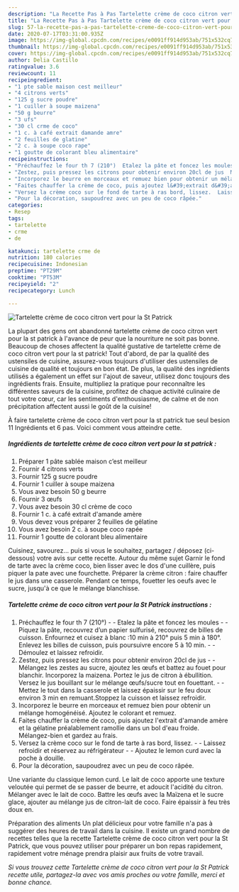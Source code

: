 ```yaml
---
description: "La Recette Pas à Pas Tartelette crème de coco citron vert pour la St Patrick"
title: "La Recette Pas à Pas Tartelette crème de coco citron vert pour la St Patrick"
slug: 57-la-recette-pas-a-pas-tartelette-creme-de-coco-citron-vert-pour-la-st-patrick
date: 2020-07-17T03:31:00.935Z
image: https://img-global.cpcdn.com/recipes/e0091ff914d953ab/751x532cq70/tartelette-creme-de-coco-citron-vert-pour-la-st-patrick-photo-principale-de-la-recette.jpg
thumbnail: https://img-global.cpcdn.com/recipes/e0091ff914d953ab/751x532cq70/tartelette-creme-de-coco-citron-vert-pour-la-st-patrick-photo-principale-de-la-recette.jpg
cover: https://img-global.cpcdn.com/recipes/e0091ff914d953ab/751x532cq70/tartelette-creme-de-coco-citron-vert-pour-la-st-patrick-photo-principale-de-la-recette.jpg
author: Delia Castillo
ratingvalue: 3.6
reviewcount: 11
recipeingredient:
- "1 pte sable maison cest meilleur"
- "4 citrons verts"
- "125 g sucre poudre"
- "1 cuiller à soupe maizena"
- "50 g beurre"
- "3 ufs"
- "30 cl crme de coco"
- "1 c. à café extrait damande amre"
- "2 feuilles de glatine"
- "2 c. à soupe coco rape"
- "1 goutte de colorant bleu alimentaire"
recipeinstructions:
- "Préchauffez le four th 7 (210°)  Etalez la pâte et foncez les moules  Piquez la pâte, recouvrez d’un papier sulfurisé, recouvrez de billes de cuisson. Enfournez et cuisez à blanc :10 min à 210° puis 5 min à 180°. Enlevez les billes de cuisson, puis poursuivre encore 5 à 10 min.  Démoulez et laissez refroidir."
- "Zestez, puis pressez les citrons pour obtenir environ 20cl de jus  Mélangez les zestes au sucre, ajoutez les œufs et battez au fouet pour blanchir. Incorporez la maizena. Portez le jus de citron à ébullition. Versez le jus bouillant sur le mélange œufs/sucre tout en fouettant.  Mettez le tout dans la casserole et laissez épaissir sur le feu doux environ 3 min en remuant.Stoppez la cuisson et laissez refroidir."
- "Incorporez le beurre en morceaux et remuez bien pour obtenir un mélange homogénéisé. Ajoutez le colorant et remuez."
- "Faites chauffer la crème de coco, puis ajoutez l&#39;extrait d&#39;amande amère et la gélatine préalablement ramollie dans un bol d&#39;eau froide. Mélangez-bien et gardez au frais."
- "Versez la crème coco sur le fond de tarte à ras bord, lissez.  Laissez refroidir et réservez au réfrigérateur  Ajoutez le lemon curd avec la poche à douille."
- "Pour la décoration, saupoudrez avec un peu de coco râpée."
categories:
- Resep
tags:
- tartelette
- crme
- de

katakunci: tartelette crme de 
nutrition: 180 calories
recipecuisine: Indonesian
preptime: "PT29M"
cooktime: "PT53M"
recipeyield: "2"
recipecategory: Lunch

---
```



![Tartelette crème de coco citron vert pour la St Patrick](https://img-global.cpcdn.com/recipes/e0091ff914d953ab/751x532cq70/tartelette-creme-de-coco-citron-vert-pour-la-st-patrick-photo-principale-de-la-recette.jpg)

La plupart des gens ont abandonné tartelette crème de coco citron vert pour la st patrick à l'avance de peur que la nourriture ne soit pas bonne. Beaucoup de choses affectent la qualité gustative de tartelette crème de coco citron vert pour la st patrick! Tout d'abord, de par la qualité des ustensiles de cuisine, assurez-vous toujours d'utiliser des ustensiles de cuisine de qualité et toujours en bon état. De plus, la qualité des ingrédients utilisés a également un effet sur l'ajout de saveur, utilisez donc toujours des ingrédients frais. Ensuite, multipliez la pratique pour reconnaître les différentes saveurs de la cuisine, profitez de chaque activité culinaire de tout votre cœur, car les sentiments d'enthousiasme, de calme et de non précipitation affectent aussi le goût de la cuisine!

<!--inarticleads1-->

À faire tartelette crème de coco citron vert pour la st patrick tue seul besion 11 Ingrédients et 6 pas. Voici comment vous atteindre cette.

##### Ingrédients de tartelette crème de coco citron vert pour la st patrick :

1. Préparer 1 pâte sablée maison c’est meilleur
1. Fournir 4 citrons verts
1. Fournir 125 g sucre poudre
1. Fournir 1 cuiller à soupe maizena
1. Vous avez besoin 50 g beurre
1. Fournir 3 œufs
1. Vous avez besoin 30 cl crème de coco
1. Fournir 1 c. à café extrait d&#39;amande amère
1. Vous devez vous préparer 2 feuilles de gélatine
1. Vous avez besoin 2 c. à soupe coco rapée
1. Fournir 1 goutte de colorant bleu alimentaire


Cuisinez, savourez… puis si vous le souhaitez, partagez / déposez (ci-dessous) votre avis sur cette recette. Autour du même sujet Garnir le fond de tarte avec la crème coco, bien lisser avec le dos d&#39;une cuillère, puis piquer la pate avec une fourchette. Préparer la crème citron : faire chauffer le jus dans une casserole. Pendant ce temps, fouetter les oeufs avec le sucre, jusqu&#39;à ce que le mélange blanchisse. 

<!--inarticleads2-->

##### Tartelette crème de coco citron vert pour la St Patrick instructions :

1. Préchauffez le four th 7 (210°) -  - Etalez la pâte et foncez les moules -  - Piquez la pâte, recouvrez d’un papier sulfurisé, recouvrez de billes de cuisson. Enfournez et cuisez à blanc :10 min à 210° puis 5 min à 180°. Enlevez les billes de cuisson, puis poursuivre encore 5 à 10 min. -  - Démoulez et laissez refroidir.
1. Zestez, puis pressez les citrons pour obtenir environ 20cl de jus -  - Mélangez les zestes au sucre, ajoutez les œufs et battez au fouet pour blanchir. Incorporez la maizena. Portez le jus de citron à ébullition. Versez le jus bouillant sur le mélange œufs/sucre tout en fouettant. -  - Mettez le tout dans la casserole et laissez épaissir sur le feu doux environ 3 min en remuant.Stoppez la cuisson et laissez refroidir.
1. Incorporez le beurre en morceaux et remuez bien pour obtenir un mélange homogénéisé. Ajoutez le colorant et remuez.
1. Faites chauffer la crème de coco, puis ajoutez l&#39;extrait d&#39;amande amère et la gélatine préalablement ramollie dans un bol d&#39;eau froide. Mélangez-bien et gardez au frais.
1. Versez la crème coco sur le fond de tarte à ras bord, lissez. -  - Laissez refroidir et réservez au réfrigérateur -  - Ajoutez le lemon curd avec la poche à douille.
1. Pour la décoration, saupoudrez avec un peu de coco râpée.


Une variante du classique lemon curd. Le lait de coco apporte une texture veloutée qui permet de se passer de beurre, et adoucit l&#39;acidité du citron. Mélanger avec le lait de coco. Battre les œufs avec la Maïzena et le sucre glace, ajouter au mélange jus de citron-lait de coco. Faire épaissir à feu très doux en. 

<!--inarticleads1-->

<p>
Préparation des aliments Un plat délicieux pour votre famille n'a pas à suggérer des heures de travail dans la cuisine. Il existe un grand nombre de recettes telles que la recette Tartelette crème de coco citron vert pour la St Patrick, que vous pouvez utiliser pour préparer un bon repas rapidement, rapidement votre ménage prendra plaisir aux fruits de votre travail.
</p>

<p>
<i>Si vous trouvez cette Tartelette crème de coco citron vert pour la St Patrick recette utile, partagez-la avec vos amis proches ou votre famille, merci et bonne chance.</i>
</p>
